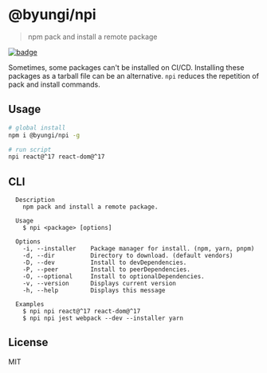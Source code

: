 # @byungi/npi

> npm pack and install a remote package

[![badge](https://badgen.net/npm/v/@byungi/npi)](https://npm.im/@byungi/npi)

Sometimes, some packages can't be installed on CI/CD. Installing these packages as a tarball file can be an alternative. `npi` reduces the repetition of pack and install commands.

## Usage

```sh
# global install
npm i @byungi/npi -g

# run script
npi react@^17 react-dom@^17
```

## CLI

```
  Description
    npm pack and install a remote package.

  Usage
    $ npi <package> [options]

  Options
    -i, --installer    Package manager for install. (npm, yarn, pnpm)
    -d, --dir          Directory to download. (default vendors)
    -D, --dev          Install to devDependencies.
    -P, --peer         Install to peerDependencies.
    -O, --optional     Install to optionalDependencies.
    -v, --version      Displays current version
    -h, --help         Displays this message

  Examples
    $ npi npi react@^17 react-dom@^17
    $ npi npi jest webpack --dev --installer yarn
```

## License

MIT
